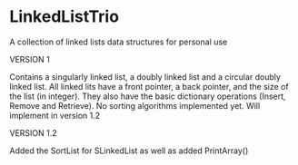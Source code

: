 # LinkedListTrio
A collection of linked lists data structures for personal use

VERSION 1

Contains a singularly linked list, a doubly linked list and a circular doubly linked list. 
All linked lits have a front pointer, a back pointer, and the size of the list (in integer). They also have the basic dictionary operations (Insert, Remove and Retrieve).
No sorting algorithms implemented yet. Will implement in version 1.2

VERSION 1.2

Added the SortList for SLinkedList as well as added PrintArray()
